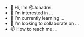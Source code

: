 - 👋 Hi, I’m @Jonadrei
- 👀 I’m interested in ...
- 🌱 I’m currently learning ...
- 💞️ I’m looking to collaborate on ...
- 📫 How to reach me ...

<!---
Jonadrei/Jonadrei is a ✨ special ✨ repository because its `README.md` (this file) appears on your GitHub profile.
You can click the Preview link to take a look at your changes.
--->
